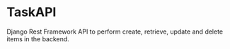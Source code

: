 # TaskAPI
Django Rest Framework API to perform create, retrieve, update and delete items in the backend.
